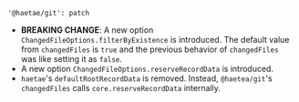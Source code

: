 ```
'@haetae/git': patch
```

- **BREAKING CHANGE**: A new option `ChangedFileOptions.filterByExistence` is introduced. The default value from `changedFiles` is `true` and the previous behavior of `changedFiles` was like setting it as `false`.
- A new option `ChangedFileOptions.reserveRecordData` is introduced.
- `haetae`'s `defaultRootRecordData` is removed. Instead, `@haetea/git`'s `changedFiles` calls `core.reserveRecordData` internally.

